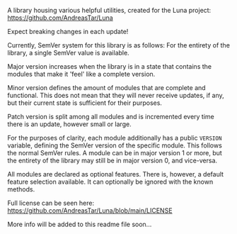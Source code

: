 A library housing various helpful utilities, created for the Luna project: https://github.com/AndreasTar/Luna

Expect breaking changes in each update!

Currently, SemVer system for this library is as follows:
For the entirety of the library, a single SemVer value is available.

Major version increases when the library is in a state that contains the modules that make it 'feel' like a complete version.

Minor version defines the amount of modules that are complete and functional. This does not mean that they will never receive updates, if any,
but their current state is sufficient for their purposes.

Patch version is split among all modules and is incremented every time there is an update, however small or large.

For the purposes of clarity, each module additionally has a public `VERSION` variable, defining the SemVer version of the specific module.
This follows the normal SemVer rules. A module can be in major version 1 or more, but the entirety of the library may still be in major version 0, and vice-versa.

All modules are declared as optional features. There is, however, a default feature selection available. It can optionally be ignored
with the known methods.


Full license can be seen here: https://github.com/AndreasTar/Luna/blob/main/LICENSE

More info will be added to this readme file soon...
